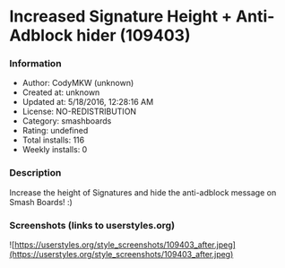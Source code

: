 # Increased Signature Height + Anti-Adblock hider (109403)

### Information
- Author: CodyMKW (unknown)
- Created at: unknown
- Updated at: 5/18/2016, 12:28:16 AM
- License: NO-REDISTRIBUTION
- Category: smashboards
- Rating: undefined
- Total installs: 116
- Weekly installs: 0


### Description
Increase the height of Signatures and hide the anti-adblock message on Smash Boards! :)


### Screenshots (links to userstyles.org)
![https://userstyles.org/style_screenshots/109403_after.jpeg](https://userstyles.org/style_screenshots/109403_after.jpeg)


